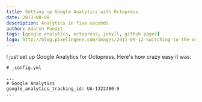```yaml
---
title: Setting up Google Analytics with Octopress
date: 2013-08-08
description: Analytics in five seconds
author: Adarsh Pandit
tags: [google analytics, octopress, jekyll, github pages]
logo: http://blog.pixelingene.com/images/2011-09-12-switching-to-the-octopress-blogging-engine/octopress_logo.png
---
```


I just set up Google Analytics for Octopress. Here's how crazy easy it was:

```
# _config.yml

...
# Google Analytics
google_analytics_tracking_id: UA-1322480-9
...
```
